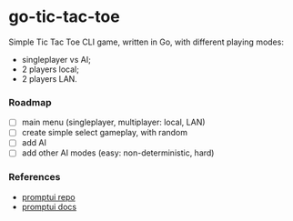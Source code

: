 # go-tic-tac-toe
Simple Tic Tac Toe CLI game, written in Go, with different playing modes:
- singleplayer vs AI;
- 2 players local;
- 2 players LAN.

### Roadmap
- [ ] main menu (singleplayer, multiplayer: local, LAN)
- [ ] create simple select gameplay, with random
- [ ] add AI
- [ ] add other AI modes (easy: non-deterministic, hard)

### References
- [promptui repo](https://github.com/manifoldco/promptui)
- [promptui docs](https://pkg.go.dev/github.com/manifoldco/promptui)
